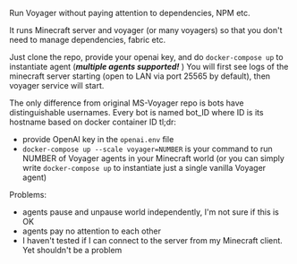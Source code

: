 Run Voyager without paying attention to dependencies, NPM etc. 

It runs Minecraft server and voyager (or many voyagers) so that you don't need to manage dependencies, fabric etc.

Just clone the repo, provide your openai key, and do `docker-compose up` to instantiate agent (***multiple agents supported!*** )
You will first see logs of the minecraft server starting (open to LAN via port 25565 by default), then voyager service will start.

The only difference from original MS-Voyager repo is bots have distinguishable usernames. Every bot is named bot_ID where ID is its hostname based on docker container ID
tl;dr:
- provide OpenAI key in the `openai.env` file
- `docker-compose up --scale voyager=NUMBER` is your command to run NUMBER of Voyager agents in your Minecraft world (or you can simply write `docker-compose up` to instantiate just a single vanilla Voyager agent)

Problems: 
- agents pause and unpause world independently, I'm not sure if this is OK
- agents pay no attention to each other
- I haven't tested if I can connect to the server from my Minecraft client. Yet shouldn't be a problem